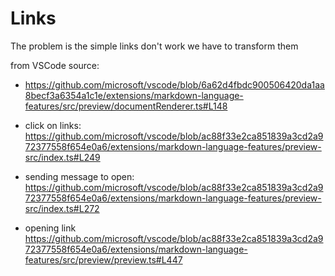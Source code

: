 # Links

The problem is the simple links don't work
we have to transform them

from VSCode source:
- https://github.com/microsoft/vscode/blob/6a62d4fbdc900506420da1aa8becf3a6354a1c1e/extensions/markdown-language-features/src/preview/documentRenderer.ts#L148

- click on links: https://github.com/microsoft/vscode/blob/ac88f33e2ca851839a3cd2a972377558f654e0a6/extensions/markdown-language-features/preview-src/index.ts#L249
- sending message to open: https://github.com/microsoft/vscode/blob/ac88f33e2ca851839a3cd2a972377558f654e0a6/extensions/markdown-language-features/preview-src/index.ts#L272
- opening link https://github.com/microsoft/vscode/blob/ac88f33e2ca851839a3cd2a972377558f654e0a6/extensions/markdown-language-features/src/preview/preview.ts#L447